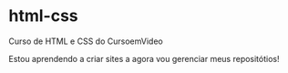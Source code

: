 # html-css
 Curso de HTML e CSS do CursoemVideo

 Estou aprendendo a criar sites a agora vou gerenciar meus repositótios!
